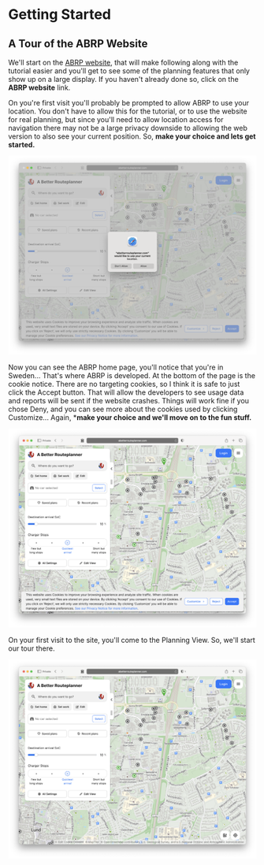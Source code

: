 # Getting Started

## A Tour of the ABRP Website

We'll start on the [ABRP website](https://abrp.com), that will make following along with the tutorial easier and you'll get to see some of the planning features that only show up on a large display. If you haven't already done so, click on the **ABRP website** link.

On you're first visit you'll probably be prompted to allow ABRP to use your location. You don't have to allow this for the tutorial, or to use the website for real planning, but since you'll need to allow location access for navigation there may not be a large privacy downside to allowing the web version to also see your current position. So, **make your choice and lets get started.**

![](screen-captures/gs-00-location-permissions.png)

Now you can see the ABRP home page, you'll notice that you're in Sweden... That's where ABRP is developed. At the bottom of the page is the cookie notice. There are no targeting cookies, so I think it is safe to just click the Accept button. That will allow the developers to see usage data and reports will be sent if the website crashes. Things will work fine if you chose Deny, and you can see more about the cookies used by clicking Customize... Again, ***make your choice and we'll move on to the fun stuff.**

![](screen-captures/gs-01-abrp-cookies.png)

On your first visit to the site, you'll come to the Planning View. So, we'll start our tour there.

![](screen-captures/gs-02-abrp-1st-visit-planning-view.png)
